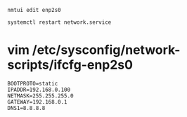 

```
nmtui edit enp2s0

systemctl restart network.service
```





# vim /etc/sysconfig/network-scripts/ifcfg-enp2s0
```
BOOTPROTO=static
IPADDR=192.168.0.100
NETMASK=255.255.255.0
GATEWAY=192.168.0.1
DNS1=8.8.8.8
```

